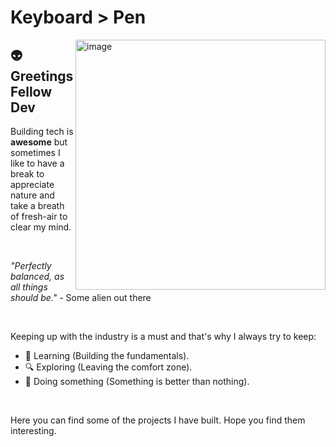 # <strong>Keyboard > Pen</strong>

<p>
<img src="https://ouch-cdn2.icons8.com/zPXwaYmtlQVHBNKXTc9NMa6NeL_o2rgYs-PuDY23jmU/rs:fit:921:912/czM6Ly9pY29uczgu/b3VjaC1wcm9kLmFz/c2V0cy9zdmcvNjc5/L2I1NTA0NmU2LTcy/YWUtNDE1Yi04Yzhm/LWQzODY3Y2FlNWIw/NC5zdmc.png" alt="image" position="absloute" width="400px" align="right"/>
</p>

## 👽 Greetings Fellow Dev

Building tech is <strong>awesome</strong> but sometimes I like to have a break to appreciate nature and take a breath of fresh-air to clear my mind.

<br>

<i>"Perfectly balanced, as all things should be."</i> - Some alien out there

<br>

Keeping up with the industry is a must and that's why I always try to keep:

- 📖 Learning (Building the fundamentals).
- 🔍 Exploring (Leaving the comfort zone).
- 👻 Doing something (Something is better than nothing).

<br>

Here you can find some of the projects I have built. Hope you find them interesting.
